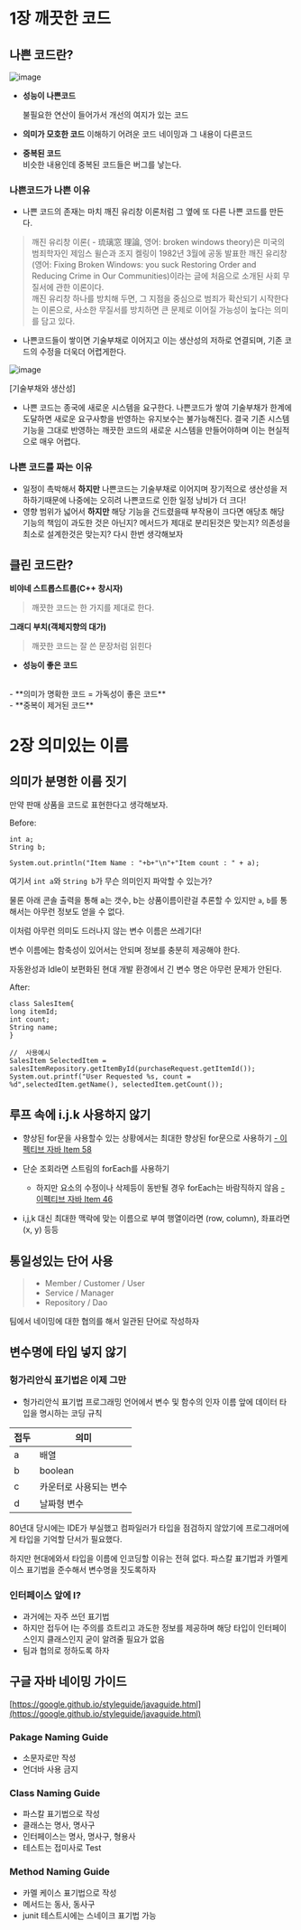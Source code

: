 # 1장 깨끗한 코드
## 나쁜 코드란?

![image](https://media.vlpt.us/images/seob/post/9917d59c-3497-4129-aee4-f7e08c3020c2/r_1205476_UFofK.jpg)

- **성능이 나쁜코드**

    불필요한 연산이 들어가서 개선의 여지가 있는 코드

- **의미가 모호한 코드**
    이해하기 어려운 코드
    네이밍과 그 내용이 다른코드

- **중복된 코드**    
    비슷한 내용인데 중복된 코드들은 버그를 낳는다.

### 나쁜코드가 나쁜 이유 

- 나쁜 코드의 존재는 마치 깨진 유리창 이론처럼 그 옆에 또 다른 나쁜 코드를 만든다.

>깨진 유리창 이론( - 琉璃窓 理論, 영어: broken windows theory)은 미국의 범죄학자인 제임스 윌슨과 조지 켈링이 1982년 3월에 공동 발표한 깨진 유리창(영어: Fixing Broken Windows: you suck Restoring Order and Reducing Crime in Our Communities)이라는 글에 처음으로 소개된 사회 무질서에 관한 이론이다.<br>
깨진 유리창 하나를 방치해 두면, 그 지점을 중심으로 범죄가 확산되기 시작한다는 이론으로, 사소한 무질서를 방치하면 큰 문제로 이어질 가능성이 높다는 의미를 담고 있다.

- 나쁜코드들이 쌓이면 기술부채로 이어지고 이는 생산성의 저하로 연결되며, 기존 코드의 수정을 더욱더 어렵게한다.

![image](https://ichi.pro/assets/images/max/724/0*pR30vSVsZUP0J0kG)

[기술부채와 생산성]

- 나쁜 코드는 종국에 새로운 시스템을 요구한다.
    나쁜코드가 쌓여 기술부채가 한계에 도달하면 새로운 요구사항을 반영하는 유지보수는 불가능해진다. 결국 기존 시스템 기능을 그대로 반영하는 깨끗한 코드의 새로운 시스템을 만들어야하며 이는 현실적으로 매우 어렵다. 

### 나쁜 코드를 짜는 이유

- 일정이 촉박해서
    **하지만** 나쁜코드는 기술부채로 이어지며 장기적으로 생산성을 저하하기때문에 나중에는 오히려 나쁜코드로 인한 일정 낭비가 더 크다!
- 영향 범위가 넓어서
    **하지만** 해당 기능을 건드렸을때 부작용이 크다면 애당초 해당 기능의 책임이 과도한 것은 아닌지? 메서드가 제대로 분리된것은 맞는지? 의존성을 최소로 설계한것은 맞는지? 다시 한번 생각해보자

## 클린 코드란?

**비야네 스트롭스트룹(C++ 창시자)**
>깨끗한 코드는 한 가지를 제대로 한다.


**그래디 부치(객체지향의 대가)**
>깨끗한 코드는 잘 쓴 문장처럼 읽힌다


- **성능이 좋은 코드**
<br>
- **의미가 명확한 코드 = 가독성이 좋은 코드**
<br>
- **중복이 제거된 코드**


# 2장 의미있는 이름

## 의미가 분명한 이름 짓기

만약 판매 상품을 코드로 표현한다고 생각해보자.

Before:

    int a;
    String b;
    
    System.out.println("Item Name : "+b+"\n"+"Item count : " + a);
    
여기서 `int a`와 `String b`가 무슨 의미인지 파악할 수 있는가?

물론 아래 콘솔 출력을 통해 a는 갯수, b는 상품이름이란걸 추론할 수  있지만 `a`, `b`를 통해서는 아무런 정보도 얻을 수 없다.

이처럼 아무런 의미도 드러나지 않는 변수 이름은 쓰레기다!

변수 이름에는 함축성이 있어서는 안되며 정보를 충분히 제공해야 한다.

자동완성과 Idle이 보편화된 현대 개발 환경에서 긴 변수 명은 아무런 문제가 안된다. 

After:

    class SalesItem{
    long itemId;
    int count;
    String name;
    } 
    
    //  사용예시
    SalesItem SelectedItem = salesItemRepository.getItemById(purchaseRequest.getItemId()); 
    System.out.printf("User Requested %s, count = %d",selectedItem.getName(), selectedItem.getCount());
    

 ## 루프 속에 i.j.k 사용하지 않기

- 향상된 for문을 사용할수 있는 상황에서는 최대한 향상된 for문으로 사용하기
   [- 이펙티브 자바 Item 58](https://www.jiniaslog.co.kr/article/view?articleId=108)
- 단순 조회라면 스트림의 forEach를 사용하기 
    - 하지만 요소의 수정이나 삭제등이 동반될 경우 forEach는 바람직하지 않음
    [- 이펙티브 자바 Item 46](https://www.jiniaslog.co.kr/article/view?articleId=106)

- i,j,k 대신 최대한 맥락에 맞는 이름으로 부여
    행열이라면 (row, column), 좌표라면 (x, y) 등등

## 통일성있는 단어 사용

> - Member / Customer / User <br>
> - Service / Manager <br>
> - Repository / Dao

팀에서 네이밍에 대한 협의를 해서 일관된 단어로 작성하자

## 변수명에 타입 넣지 않기
### 헝가리안식 표기법은 이제 그만
- 헝가리안식 표기법
    프로그래밍 언어에서 변수 및 함수의 인자 이름 앞에 데이터 타입을 명시하는 코딩 규칙
     
| 접두 | 의미 |
| --- | --- |
| a |배열  |
| b|  boolean|
| c | 카운터로 사용되는 변수 |
| d| 날짜형 변수 |

80년대 당시에는 IDE가 부실했고 컴파일러가 타입을 점검하지 않았기에 프로그래머에게 타입을 기억할 단서가 필요했다.

하지만 현대에와서 타입을 이름에 인코딩할 이유는 전혀 없다. 파스칼 표기법과 카멜케이스 표기법을 준수해서 변수명을 짓도록하자

### 인터페이스 앞에 I?

- 과거에는 자주 쓰던 표기법
- 하지만 접두어 I는 주의를 흐트리고 과도한 정보를 제공하며 해당 타입이 인터페이스인지 클래스인지 굳이 알려줄 필요가 없음   
- 팀과 협의로 정하도록 하자


## 구글 자바 네이밍 가이드

[https://google.github.io/styleguide/javaguide.html](https://google.github.io/styleguide/javaguide.html)

### Pakage Naming Guide

- 소문자로만 작성
- 언더바 사용 금지

### Class Naming Guide

- 파스칼 표기법으로 작성
- 클래스는 명사, 명사구
- 인터페이스는 명사, 명사구, 형용사
- 테스트는 접미사로 Test

### Method Naming Guide

- 카멜 케이스 표기법으로 작성
- 메서드는 동사, 동사구
- junit 테스트시에는 스네이크 표기법 가능